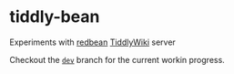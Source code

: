 # tiddly-bean

Experiments with [redbean](https://redbean.dev) [TiddlyWiki](https://tiddlywiki.com) server

Checkout the [`dev`](https://github.com/amreus/tiddly-bean/tree/dev) branch for the current workin progress.

